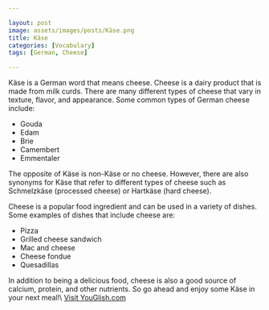 ```yaml
---

layout: post
image: assets/images/posts/Käse.png
title: Käse
categories: [Vocabulary]
tags: [German, Cheese]

---
```


Käse is a German word that means cheese. Cheese is a dairy product that is made from milk curds. There are many different types of cheese that vary in texture, flavor, and appearance. Some common types of German cheese include:
- Gouda
- Edam
- Brie
- Camembert
- Emmentaler

The opposite of Käse is non-Käse or no cheese. However, there are also synonyms for Käse that refer to different types of cheese such as Schmelzkäse (processed cheese) or Hartkäse (hard cheese).

Cheese is a popular food ingredient and can be used in a variety of dishes. Some examples of dishes that include cheese are:
- Pizza
- Grilled cheese sandwich
- Mac and cheese
- Cheese fondue
- Quesadillas

In addition to being a delicious food, cheese is also a good source of calcium, protein, and other nutrients. So go ahead and enjoy some Käse in your next meal!\ <a id="yg-widget-0" class="youglish-widget" data-query="Käse" data-lang="german" data-components="8412" data-auto-start="0" data-bkg-color="theme_light" data-title="How%20to%20pronounce%20Käse%20in%20German"  rel="nofollow" href="https://youglish.com">Visit YouGlish.com</a><script async src="https://youglish.com/public/emb/widget.js" charset="utf-8"></script>